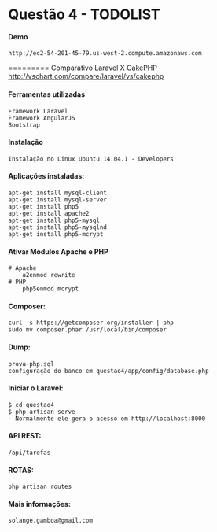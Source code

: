 Questão 4 - TODOLIST
=========
#### Demo
	http://ec2-54-201-45-79.us-west-2.compute.amazonaws.com
=========
	Comparativo Laravel X CakePHP
	http://vschart.com/compare/laravel/vs/cakephp
	
#### Ferramentas utilizadas

	Framework Laravel
	Framework AngularJS
	Bootstrap

#### Instalação

	Instalação no Linux Ubuntu 14.04.1 - Developers

#### Aplicações instaladas:
	apt-get install mysql-client
	apt-get install mysql-server
	apt-get install php5
	apt-get install apache2
	apt-get install php5-mysql
	apt-get install php5-mysqlnd
	apt-get install php5-mcrypt

#### Ativar Módulos Apache e PHP
	# Apache
	  	a2enmod rewrite
	# PHP
		php5enmod mcrypt

#### Composer:
	curl -s https://getcomposer.org/installer | php
	sudo mv composer.phar /usr/local/bin/composer

#### Dump: 
	prova-php.sql
	configuração do banco em questao4/app/config/database.php

#### Iniciar o Laravel:
	$ cd questao4 
	$ php artisan serve
	- Normalmente ele gera o acesso em http://localhost:8000

#### API REST: 
	/api/tarefas
	
#### ROTAS: 
	php artisan routes

#### Mais informações:
	solange.gamboa@gmail.com
